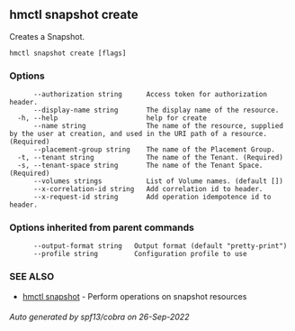 ## hmctl snapshot create

Creates a Snapshot.

```
hmctl snapshot create [flags]
```

### Options

```
      --authorization string      Access token for authorization header.
      --display-name string       The display name of the resource.
  -h, --help                      help for create
      --name string               The name of the resource, supplied by the user at creation, and used in the URI path of a resource. (Required)
      --placement-group string    The name of the Placement Group.
  -t, --tenant string             The name of the Tenant. (Required)
  -s, --tenant-space string       The name of the Tenant Space. (Required)
      --volumes strings           List of Volume names. (default [])
      --x-correlation-id string   Add correlation id to header.
      --x-request-id string       Add operation idempotence id to header.
```

### Options inherited from parent commands

```
      --output-format string   Output format (default "pretty-print")
      --profile string         Configuration profile to use
```

### SEE ALSO

* [hmctl snapshot](hmctl_snapshot.md)	 - Perform operations on snapshot resources

###### Auto generated by spf13/cobra on 26-Sep-2022

